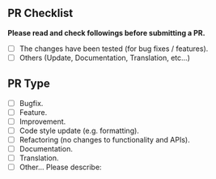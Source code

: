 ## PR Checklist

**Please read and check followings before submitting a PR.**

- [ ] The changes have been tested (for bug fixes / features).
- [ ] Others (Update, Documentation, Translation, etc...)

## PR Type
<!-- What kind of change does this PR introduce? -->

- [ ] Bugfix.
- [ ] Feature.
- [ ] Improvement.
- [ ] Code style update (e.g. formatting).
- [ ] Refactoring (no changes to functionality and APIs).
- [ ] Documentation.
- [ ] Translation.
- [ ] Other... Please describe:
